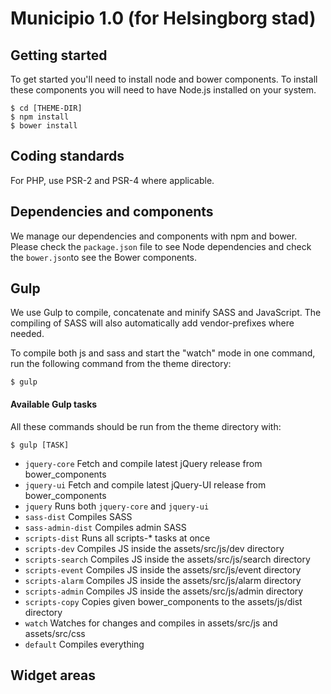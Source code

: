 # Municipio 1.0 (for Helsingborg stad)

## Getting started
To get started you'll need to install node and bower components. To install these components you will need to have Node.js installed on your system.

```
$ cd [THEME-DIR]
$ npm install
$ bower install
```

## Coding standards
For PHP, use PSR-2 and PSR-4 where applicable.

## Dependencies and components
We manage our dependencies and components with npm and bower. Please check the `package.json` file to see Node dependencies and check the `bower.json`to see the Bower components.

## Gulp
We use Gulp to compile, concatenate and minify SASS and JavaScript.
The compiling of SASS will also automatically add vendor-prefixes where needed.

To compile both js and sass and start the "watch" mode in one command, run the following command from the theme directory:
```
$ gulp
```

#### Available Gulp tasks

All these commands should be run from the theme directory with:

```
$ gulp [TASK]
```

* `jquery-core`     Fetch and compile latest jQuery release from bower_components
* `jquery-ui`       Fetch and compile latest jQuery-UI release from bower_components
* `jquery`          Runs both `jquery-core` and `jquery-ui`
* `sass-dist`       Compiles SASS
* `sass-admin-dist` Compiles admin SASS
* `scripts-dist`    Runs all scripts-* tasks at once
* `scripts-dev`     Compiles JS inside the assets/src/js/dev directory
* `scripts-search`  Compiles JS inside the assets/src/js/search directory
* `scripts-event`   Compiles JS inside the assets/src/js/event directory
* `scripts-alarm`   Compiles JS inside the assets/src/js/alarm directory
* `scripts-admin`   Compiles JS inside the assets/src/js/admin directory
* `scripts-copy`    Copies given bower_components to the assets/js/dist directory
* `watch`           Watches for changes and compiles in assets/src/js and assets/src/css
* `default`         Compiles everything

## Widget areas
